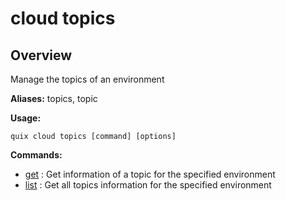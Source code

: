 # cloud topics

## Overview

Manage the topics of an environment

**Aliases:** topics, topic

**Usage:**

```
quix cloud topics [command] [options]
```

**Commands:**

- [get](get.md) : Get information of a topic for the specified environment
- [list](list.md) : Get all topics information for the specified environment

